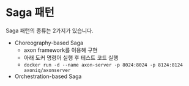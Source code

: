 # Saga 패턴

Saga 패턴의 종류는 2가지가 있습니다. 
- Choreography-based Saga
  - axon framework를 이용해 구현
  - 아래 도커 명령어 실행 후 테스트 코드 실행
  - ``docker run -d --name axon-server -p 8024:8024 -p 8124:8124 axoniq/axonserver``
- Orchestration-based Saga